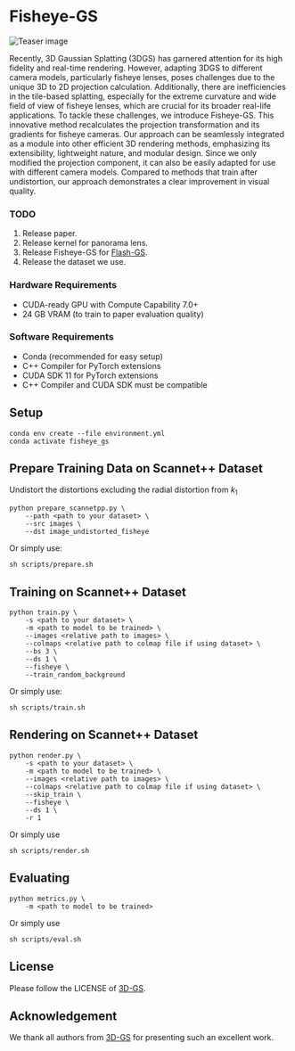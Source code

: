 # Fisheye-GS

![Teaser image](assets/teaser1.jpg)

Recently, 3D Gaussian Splatting (3DGS) has garnered attention for its high fidelity and real-time rendering. However, adapting 3DGS to different camera models, particularly fisheye lenses, poses challenges due to the unique 3D to 2D projection calculation. Additionally, there are inefficiencies in the tile-based splatting, especially for the extreme curvature and wide field of view of fisheye lenses, 
which are crucial for its broader real-life applications. To tackle these challenges, we introduce Fisheye-GS. This innovative method recalculates the projection transformation and its gradients for fisheye cameras. Our approach can be seamlessly integrated as a module into other efficient 3D rendering methods, emphasizing its extensibility, lightweight nature, and modular design. Since we only modified the projection component, it can also be easily adapted for use with different camera models. Compared to methods that train after undistortion, our approach demonstrates a clear improvement in visual quality.
### TODO
1. Release paper.
2. Release kernel for panorama lens.
3. Release Fisheye-GS for [Flash-GS](https://github.com/InternLandMark/FlashGS).
4. Release the dataset we use.
### Hardware Requirements

- CUDA-ready GPU with Compute Capability 7.0+
- 24 GB VRAM (to train to paper evaluation quality)

### Software Requirements
- Conda (recommended for easy setup)
- C++ Compiler for PyTorch extensions
- CUDA SDK 11 for PyTorch extensions
- C++ Compiler and CUDA SDK must be compatible

## Setup
```shell
conda env create --file environment.yml
conda activate fisheye_gs
```
## Prepare Training Data on Scannet++ Dataset
Undistort the distortions excluding the radial distortion from $k_1$
```shell
python prepare_scannetpp.py \
    --path <path to your dataset> \
    --src images \
    --dst image_undistorted_fisheye 
```
Or simply use:
```shell
sh scripts/prepare.sh
```
## Training on Scannet++ Dataset
```shell
python train.py \
    -s <path to your dataset> \
    -m <path to model to be trained> \
    --images <relative path to images> \
    --colmaps <relative path to colmap file if using dataset> \
    --bs 3 \
    --ds 1 \
    --fisheye \
    --train_random_background 
```
Or simply use:
```shell
sh scripts/train.sh
```
## Rendering on Scannet++ Dataset
```shell
python render.py \
    -s <path to your dataset> \
    -m <path to model to be trained> \
    --images <relative path to images> \
    --colmaps <relative path to colmap file if using dataset> \
    --skip_train \
    --fisheye \
    --ds 1 \
    -r 1 
```
Or simply use
```shell
sh scripts/render.sh
```
## Evaluating
```shell
python metrics.py \
    -m <path to model to be trained>
```
Or simply use
```shell
sh scripts/eval.sh
```

## License
Please follow the LICENSE of <a href='https://github.com/graphdeco-inria/gaussian-splatting'>3D-GS</a>.

## Acknowledgement
We thank all authors from <a href='https://github.com/graphdeco-inria/gaussian-splatting'>3D-GS</a> for presenting such an excellent work.
